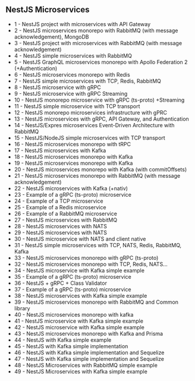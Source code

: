 ## NestJS Microservices

- 1 - NestJS project with microservices with API Gateway
- 2 - NestJS microservices monorepo with RabbitMQ (with message acknowledgement), MongoDB
- 3 - NestJS project with microservices with RabbitMQ (with message acknowledgement)
- 4 - NestJS simple microservices with RabbitMQ
- 5 - NestJS GraphQL microservices monorepo with Apollo Federation 2 (+Authentication)
- 6 - NestJS microservices monorepo with Redis
- 7 - NestJS simple microservices with TCP, Redis, RabbitMQ
- 8 - NestJS microservice with gRPC
- 9 - NestJS microservice with gRPC Streaming
- 10 - NestJS monorepo microservice with gRPC (ts-proto) +Streaming
- 11 - NestJS simple microservice with TCP transport
- 12 - NestJS monorepo microservices infrastructure with gPRC
- 13 - NestJS microservices with gRPC, API Gateway, and Authentication
- 14 - NestJS/Expres microservices Event-Driven Architecture with RabbitMQ
- 15 - NestJS/NodeJS simple microservices with TCP transport
- 16 - NestJS microservices monorepo with tRPC
- 17 - NestJS microservices with Kafka
- 18 - NestJS microservices monorepo with Kafka
- 19 - NestJS microservices monorepo with Kafka
- 20 - NestJS microservices monorepo with Kafka (with commitOffsets)
- 21 - NestJS microservices monorepo with RabbitMQ (with message acknowledgement)
- 22 - NestJS microservices with Kafka (+nativ)
- 23 - Example of a gRPC (ts-proto) microservice
- 24 - Example of a TCP microservice
- 25 - Example of a Redis microservice
- 26 - Example of a RabbitMQ microservice
- 27 - NestJS microservices with RabbitMQ
- 28 - NestJS microservices with NATS
- 29 - NestJS microservices with NATS
- 30 - NestJS microservice with NATS and client native
- 31 - NestJS simple microservices with TCP, NATS, Redis, RabbitMQ, Kafka
- 33 - NestJS microservices monorepo with gRPC (ts-proto)
- 32 - NestJS microservices monorepo with TCP, Redis, NATS...
- 34 - NestJS microservice with Kafka simple example
- 35 - Example of a gRPC (ts-proto) microservice
- 36 - NestJS + gRPC + Class Validator
- 37 - Example of a gRPC (ts-proto) microservice
- 38 - NestJS microservices with Kafka simple example
- 39 - NestJS microservices monorepo with RabbitMQ and Common library
- 40 - NestJS microservices monorepo with kafka
- 41 - NestJS microservice with Kafka simple example
- 42 - NestJS microservice with Kafka simple example
- 43 - NestJS microservices monorepo with Kafka and Prisma
- 44 - NestJS with Kafka simple example
- 45 - NestJS with Kafka simple implementation
- 46 - NestJS with Kafka simple implementation and Sequelize
- 47 - NestJS with Kafka simple implementation and Sequelize
- 48 - NestJS Microservices with RabbitMQ simple example
- 49 - NestJS Microservices with Kafka simple example
